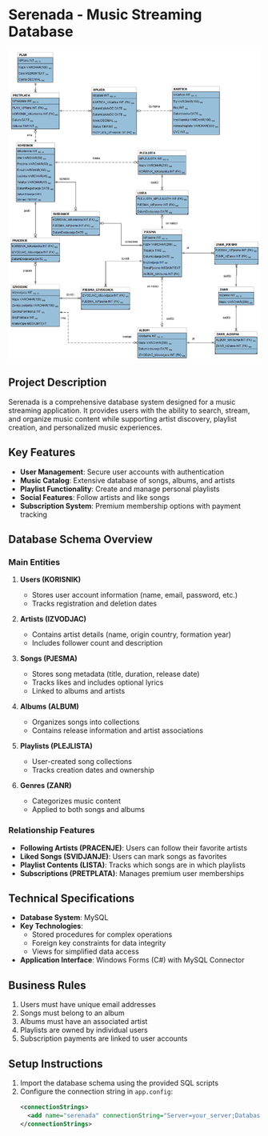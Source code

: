 # Serenada - Music Streaming Database

![Database Schema](modelSerenada.png) <!-- Use your schema image here -->

## Project Description

Serenada is a comprehensive database system designed for a music streaming application. It provides users with the ability to search, stream, and organize music content while supporting artist discovery, playlist creation, and personalized music experiences.

## Key Features

- **User Management**: Secure user accounts with authentication
- **Music Catalog**: Extensive database of songs, albums, and artists
- **Playlist Functionality**: Create and manage personal playlists
- **Social Features**: Follow artists and like songs
- **Subscription System**: Premium membership options with payment tracking

## Database Schema Overview

### Main Entities

1. **Users (KORISNIK)**
   - Stores user account information (name, email, password, etc.)
   - Tracks registration and deletion dates

2. **Artists (IZVODJAC)**
   - Contains artist details (name, origin country, formation year)
   - Includes follower count and description

3. **Songs (PJESMA)**
   - Stores song metadata (title, duration, release date)
   - Tracks likes and includes optional lyrics
   - Linked to albums and artists

4. **Albums (ALBUM)**
   - Organizes songs into collections
   - Contains release information and artist associations

5. **Playlists (PLEJLISTA)**
   - User-created song collections
   - Tracks creation dates and ownership

6. **Genres (ZANR)**
   - Categorizes music content
   - Applied to both songs and albums

### Relationship Features

- **Following Artists (PRACENJE)**: Users can follow their favorite artists
- **Liked Songs (SVIDJANJE)**: Users can mark songs as favorites
- **Playlist Contents (LISTA)**: Tracks which songs are in which playlists
- **Subscriptions (PRETPLATA)**: Manages premium user memberships

## Technical Specifications

- **Database System**: MySQL
- **Key Technologies**:
  - Stored procedures for complex operations
  - Foreign key constraints for data integrity
  - Views for simplified data access
- **Application Interface**: Windows Forms (C#) with MySQL Connector

## Business Rules

1. Users must have unique email addresses
2. Songs must belong to an album
3. Albums must have an associated artist
4. Playlists are owned by individual users
5. Subscription payments are linked to user accounts

## Setup Instructions

1. Import the database schema using the provided SQL scripts
2. Configure the connection string in `app.config`:
   ```xml
   <connectionStrings>
     <add name="serenada" connectionString="Server=your_server;Database=serenada_db;Uid=username;Pwd=password;"/>
   </connectionStrings>
